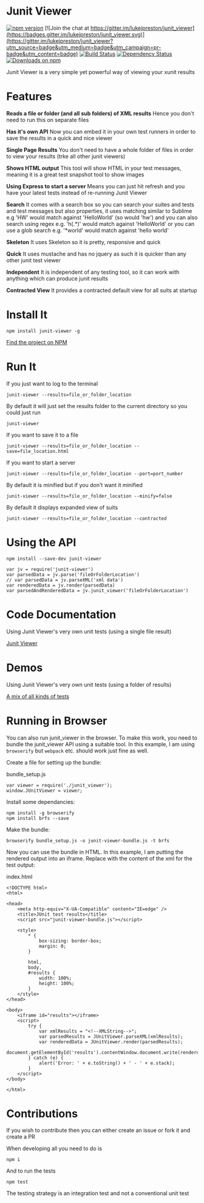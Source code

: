 Junit Viewer
============

[![npm version](https://badge.fury.io/js/junit-viewer.svg)](https://badge.fury.io/js/junit-viewer)
[![Join the chat at https://gitter.im/lukejpreston/junit_viewer](https://badges.gitter.im/lukejpreston/junit_viewer.svg)](https://gitter.im/lukejpreston/junit_viewer?utm_source=badge&utm_medium=badge&utm_campaign=pr-badge&utm_content=badge)
[![Build Status](https://travis-ci.org/lukejpreston/junit_viewer.svg?branch=master)](https://travis-ci.org/lukejpreston/junit_viewer)
[![Dependency Status](https://www.versioneye.com/user/projects/5695f33caf789b002e000662/badge.svg)](https://www.versioneye.com/user/projects/5695f33caf789b002e000662)
[![Downloads on npm](http://img.shields.io/npm/dm/junit-viewer.svg)](https://www.npmjs.com/package/junit-viewer)

Junit Viewer is a very simple yet powerful way of viewing your xunit results

Features
========

**Reads a file or folder (and all sub folders) of XML results** Hence you don't need to run this on separate files

**Has it's own API** Now you can embed it in your own test runners in order to save the results in a quick and nice viewer

**Single Page Results** You don't need to have a whole folder of files in order to view your results (trke all other junit viewers)

**Shows HTML output** This tool will show HTML in your test messages, meaning it is a great test snapshot tool to show images

**Using Express to start a server** Means you can just hit refresh and you have your latest tests instead of re-running Junit Viewer

**Search** It comes with a search box so you can search your suites and tests and test messages but also properties, it uses matching similar to Sublime e.g 'HW' would match against 'HelloWorld' (so would 'hw') and you can also search using regex e.g. 'h(.*)' would match against 'HelloWorld' or you can use a glob search e.g. '*world' would match against 'hello world'

**Skeleton** It uses Skeleton so it is pretty, responsive and quick

**Quick** It uses mustache and has no jquery as such it is quicker than any other junit test viewer

**Independent** It is independent of any testing tool, so it can work with anything which can produce junit results

**Contracted View** It provides a contracted default view for all suits at startup


Install It
==========

```
npm install junit-viewer -g
```

[Find the project on NPM](https://www.npmjs.com/package/junit-viewer)

Run It
======

If you just want to log to the terminal

```
junit-viewer --results=file_or_folder_location
```

By default it will just set the results folder to the current directory so you could just run

```
junit-viewer
```

If you want to save it to a file

```
junit-viewer --results=file_or_folder_location --save=file_location.html
```

If you want to start a server

```
junit-viewer --results=file_or_folder_location --port=port_number
```

By default it is minified but if you don't want it minified

```
junit-viewer --results=file_or_folder_location --minify=false
```

By default it displays expanded view of suits

```
junit-viewer --results=file_or_folder_location --contracted
```

Using the API
=============

```
npm install --save-dev junit-viewer
```

```
var jv = require('junit-viewer')
var parsedData = jv.parse('fileOrFolderLocation')
// var parsedData = jv.parseXML('xml data')
var renderedData = jv.render(parsedData)
var parsedAndRenderedData = jv.junit_viewer('fileOrFolderLocation')
```

Code Documentation
==================

Using Junit Viewer's very own unit tests (using a single file result)

[Junit Viewer](http://lukejpreston.github.io/junit_viewer/junit_viewer_specs.html)

Demos
=====

Using Junit Viewer's very own unit tests (using a folder of results)

[A mix of all kinds of tests](http://lukejpreston.github.io/junit_viewer/demo.html)

Running in Browser
==================

You can also run junit\_viewer in the browser. To make this work, you need to bundle the junit\_viewer API using a suitable tool.
In this example, I am using `browserify` but `webpack` etc. should work just fine as well.

Create a file for setting up the bundle:

bundle_setup.js
```
var viewer = require('./junit_viewer');
window.JUnitViewer = viewer;
```

Install some dependancies:

```
npm install -g browserify
npm install brfs --save
```

Make the bundle:

```
browserify bundle_setup.js -o junit-viewer-bundle.js -t brfs
```

Now you can use the bundle in HTML. In this example, I am putting the rendered output into an iframe. Replace <!--XMLString-->
with the content of the xml for the test output:

index.html
```
<!DOCTYPE html>
<html>

<head>
	<meta http-equiv="X-UA-Compatible" content="IE=edge" />
	<title>JUnit test results</title>
	<script src="junit-viewer-bundle.js"></script>

	<style>
		* {
			box-sizing: border-box;
			margin: 0;
		}

		html,
		body,
		#results {
			width: 100%;
			height: 100%;
		}
	</style>
</head>

<body>
	<iframe id="results"></iframe>
	<script>
		try {
			var xmlResults = "<!--XMLString-->";
			var parsedResults = JUnitViewer.parseXML(xmlResults);
			var renderedData = JUnitViewer.render(parsedResults);
			document.getElementById('results').contentWindow.document.write(renderedData);
		} catch (e) {
			alert('Error: ' + e.toString() + ' - ' + e.stack);
		}
	</script>
</body>

</html>
```

Contributions
=============

If you wish to contribute then you can either create an issue or fork it and create a PR

When developing all you need to do is

```
npm i
```

And to run the tests

```
npm test
```

The testing strategy is an integration test and not a conventional unit test
